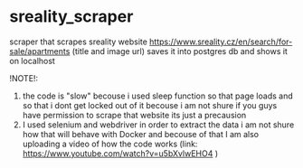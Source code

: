 # sreality_scraper
scraper that scrapes sreality website https://www.sreality.cz/en/search/for-sale/apartments (title and image url) saves it into postgres  db and shows it on localhost


!NOTE!: 
1. the code is "slow" becouse i used sleep function so that page loads and so that i dont get locked out of it becouse i am not shure if you guys have permission to scrape that website its just a precausion
2. I used selenium and webdriver in order to extract the data i am not shure how that will behave with Docker and becouse of that I am also uploading a video of how the code works (link:   https://www.youtube.com/watch?v=u5bXvlwEHO4  )
